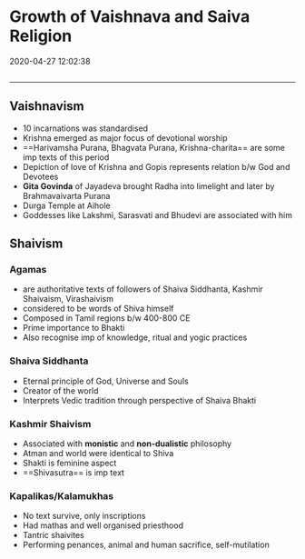 # Growth of Vaishnava and Saiva Religion
2020-04-27 12:02:38

```toc
```
---

## Vaishnavism
-   10 incarnations was standardised
-   Krishna emerged as major focus of devotional worship
-   ==Harivamsha Purana, Bhagvata Purana, Krishna-charita== are some imp texts of this period
-   Depiction of love of Krishna and Gopis represents relation b/w God and Devotees
-   **Gita Govinda** of Jayadeva brought Radha into limelight and later by Brahmavaivarta Purana
-   Durga Temple at Aihole
-   Goddesses like Lakshmi, Sarasvati and Bhudevi are associated with him

## Shaivism

### Agamas 
- are authoritative texts of followers of Shaiva Siddhanta, Kashmir Shaivaism, Virashaivism 
-   considered to be words of Shiva himself
-   Composed in Tamil regions b/w 400-800 CE
-   Prime importance to Bhakti
-   Also recognise imp of knowledge, ritual and yogic practices

###   Shaiva Siddhanta
-   Eternal principle of God, Universe and Souls
-   Creator of the world
-   Interprets Vedic tradition through perspective of Shaiva Bhakti

### Kashmir Shaivism
-   Associated with **monistic** and **non-dualistic** philosophy
-   Atman and world were identical to Shiva
-   Shakti is feminine aspect
-   ==Shivasutra== is imp text

### Kapalikas/Kalamukhas
-   No text survive, only inscriptions
-   Had mathas and well organised priesthood
-   Tantric shaivites
-   Performing penances, animal and human sacrifice, self-mutilation




